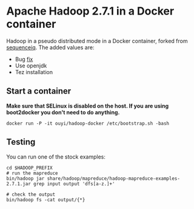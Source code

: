 # Apache Hadoop 2.7.1 in a Docker container

Hadoop in a pseudo distributed mode in a Docker container, forked from [sequenceiq](https://github.com/sequenceiq/hadoop-docker). The added values are:

- Bug [fix](https://github.com/sequenceiq/hadoop-docker/pull/75)
- Use openjdk
- Tez installation

## Start a container

**Make sure that SELinux is disabled on the host. If you are using boot2docker you don't need to do anything.**

```
docker run -P -it ouyi/hadoop-docker /etc/bootstrap.sh -bash
```

## Testing

You can run one of the stock examples:

```
cd $HADOOP_PREFIX
# run the mapreduce
bin/hadoop jar share/hadoop/mapreduce/hadoop-mapreduce-examples-2.7.1.jar grep input output 'dfs[a-z.]+'

# check the output
bin/hadoop fs -cat output/{*}
```
